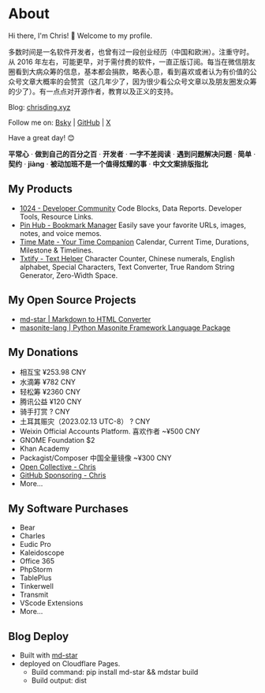 # About

Hi there, I'm Chris! 👋 Welcome to my profile.

多数时间是一名软件开发者，也曾有过一段创业经历（中国和欧洲）。注重守时。从 2016 年左右，可能更早，对于需付费的软件，一直正版订阅。每当在微信朋友圈看到大病众筹的信息，基本都会捐款，略表心意，看到喜欢或者认为有价值的公众号文章大概率的会赞赏（这几年少了，因为很少看公众号文章以及朋友圈发众筹的少了）。有一点点对开源作者，教育以及正义的支持。

Blog: [chrisding.xyz](https://chrisding.xyz)

Follow me on: [Bsky](https://bsky.app/profile/chris1ding1.bsky.social) | [GitHub](https://github.com/chris1ding1) | [X](https://x.com/chris1ding1)

Have a great day! 😊

**平常心** · **做到自己的百分之百** · **开发者** · **一字不差阅读** · **遇到问题解决问题** · **简单** · **契约** · **jiàng** · **被动加班不是一个值得炫耀的事** · **中文文案排版指北**

## My Products

- [1024 - Developer Community](https://1024.dev) Code Blocks, Data Reports. Developer Tools, Resource Links.
- [Pin Hub - Bookmark Manager](https://pinhub.xyz) Easily save your favorite URLs, images, notes, and voice memos.
- [Time Mate - Your Time Companion](https://timemate.app) Calendar, Current Time, Durations, Milestone & Timelines.
- [Txtify - Text Helper](https://txtify.app) Character Counter, Chinese numerals, English alphabet, Special Characters, Text Converter, True Random String Generator, Zero-Width Space.

## My Open Source Projects

- [md-star | Markdown to HTML Converter](https://github.com/chris1ding1/md-star)
- [masonite-lang | Python Masonite Framework Language Package](https://github.com/chris1ding1/masonite-lang)

## My Donations

- 相互宝 ¥253.98 CNY
- 水滴筹 ¥782 CNY
- 轻松筹 ¥2360 CNY
- 腾讯公益 ¥120 CNY
- 骑手打赏 ? CNY
- 土耳其赈灾（2023.02.13 UTC-8） ? CNY
- Weixin Official Accounts Platform. 喜欢作者 ~¥500 CNY
- GNOME Foundation $2
- Khan Academy
- Packagist/Composer 中国全量镜像 ~¥300 CNY
- [Open Collective - Chris](https://opencollective.com/chrisding)
- [GitHub Sponsoring - Chris](https://github.com/chris1ding1?tab=sponsoring)
- More...

## My Software Purchases

- Bear
- Charles
- Eudic Pro
- Kaleidoscope
- Office 365
- PhpStorm
- TablePlus
- Tinkerwell
- Transmit
- VScode Extensions
- More...

## Blog Deploy

- Built with [md-star](https://github.com/chris1ding1/md-star)
- deployed on Cloudflare Pages.
  - Build command: pip install md-star && mdstar build
  - Build output: dist
